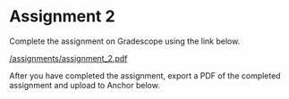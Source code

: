 <!--meta exposure: initial -->
<!--meta assessmentFormat: ProblemSet -->
<!--meta submissionVia: GradeScope -->
<!--meta instructionType: specific -->
<!--meta submissionFormatFlexibility: no -->
<!--meta submissionTopicFlexibility: no -->
<!--meta rubricAvailable: no -->
<!--meta rubricShared: no -->
<!--meta groupWork: no -->
<!--meta automatedGrading: 100 -->
<!--meta studentInstructionsLink: /assignments/assignment_2.pdf -->
<!--meta topics: propositional logic -->

# Assignment 2

Complete the assignment on Gradescope using the link below.

[/assignments/assignment_2.pdf](/assignments/assignment_2.pdf)

After you have completed the assignment, export a PDF of the completed assignment
and upload to Anchor below.
